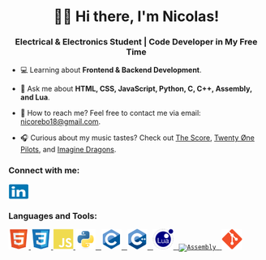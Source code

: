 <h1 align="center">👋🏽 Hi there, I'm Nicolas!</h1>
<h3 align="center">Electrical & Electronics Student | Code Developer in My Free Time</h3>

<!--- - 💼 Currently working on a GTA V Server at [EpiclandRP's Discord](https://discord.gg/zXSJKtwAra). -->

- 💻 Learning about **Frontend & Backend Development**.

- 💬 Ask me about **HTML, CSS, JavaScript, Python, C, C++, Assembly, and Lua**.

- 📧 How to reach me? Feel free to contact me via email: [nicorebo18@gmail.com](mailto:nicorebo18@gmail.com).

- 🎧 Curious about my music tastes? Check out [The Score](https://music.youtube.com/channel/UCdQICt_YIo4FEOaLtTOi4RA), [Twenty Øne Pilots](https://music.youtube.com/channel/UCnX0L9QiftAcWdzeBx31xCw), and [Imagine Dragons](https://music.youtube.com/channel/UC0aXrjVxG5pZr99v77wZdPQ).

<p align="left">
<h3 align="left">Connect with me:</h3>
<a href="https://www.linkedin.com/in/nicorebo18/" target="blank"><img align="center" src="https://raw.githubusercontent.com/devicons/devicon/master/icons/linkedin/linkedin-original.svg" alt="nicorebo18" height="30" width="40" /> </a>
</p>

<h3 align="left">Languages and Tools:</h3>
<p align="left">  
    <a href="https://www.w3.org/html/" target="_blank"> 
        <code><img src="https://raw.githubusercontent.com/devicons/devicon/master/icons/html5/html5-original.svg" alt="HTML" width="40" height="40"/></code> 
    </a>  
    <a href="https://www.w3schools.com/css/" target="_blank"> 
        <code><img src="https://raw.githubusercontent.com/devicons/devicon/master/icons/css3/css3-original.svg" alt="CSS" width="40" height="40"/></code>  
    </a> 
    <a href="https://developer.mozilla.org/en-US/docs/Web/JavaScript" target="_blank"> 
        <code><img src="https://raw.githubusercontent.com/devicons/devicon/master/icons/javascript/javascript-plain.svg" alt="JavaScript" width="40" height="40"/></code>  
    </a>
    <a href="https://www.python.org/" target="_blank"> 
        <code><img src="https://raw.githubusercontent.com/devicons/devicon/master/icons/python/python-original.svg" alt="Python" width="40" height="40"/> </code> 
    </a> 
    <a href="https://en.wikipedia.org/wiki/C_(programming_language)" target="_blank"> 
        <code><img src="https://raw.githubusercontent.com/devicons/devicon/master/icons/c/c-original.svg" alt="C" width="40" height="40"/> </code> 
    </a>
    <a href="https://en.wikipedia.org/wiki/C%2B%2B" target="_blank"> 
        <code><img src="https://raw.githubusercontent.com/devicons/devicon/master/icons/cplusplus/cplusplus-original.svg" alt="C++" width="40" height="40"/> </code> 
    </a>
    <a href="https://www.lua.org/" target="_blank"> 
        <code><img src="https://raw.githubusercontent.com/devicons/devicon/master/icons/lua/lua-original.svg" alt="Lua" width="40" height="40"/> </code> 
    </a>
    <a href="https://en.wikipedia.org/wiki/Assembly_language" target="_blank"> 
        <code><img src="https://www.svgrepo.com/show/373445/assembly.svg" alt="Assembly" width="40" height="40"/> </code> 
    </a>
    <a href="https://git-scm.com/" target="_blank"> 
        <code><img src="https://raw.githubusercontent.com/devicons/devicon/master/icons/git/git-original.svg" alt="Git" width="40" height="40"/></code>  
    </a> 
</p>
